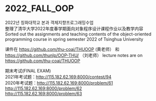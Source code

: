 # 2022_FALL_OOP
2022년 칭화대학교 본과 객체지향프로그래밍수업   
整理了清华大学2022年度春学期面向对象程序设计课程作业以及教学内容   
Sorted out the assignments and teaching contents of the object-oriented programming course in spring semester 2022 of Tsinghua University   

课件在 https://github.com/thu-coai/THUOOP (黄老师） 和 https://github.com/thunlp/OOP-THU/   （刘老师）
lecture notes are on https://github.com/thu-coai/THUOOP

期末考试(FINAL EXAM)   
2021年考试题：http://115.182.62.169:8000/contest/94   
2020年考试题：http://115.182.62.169:8000/problem/61 http://115.182.62.169:8000/problem/62 http://115.182.62.169:8000/problem/63   
